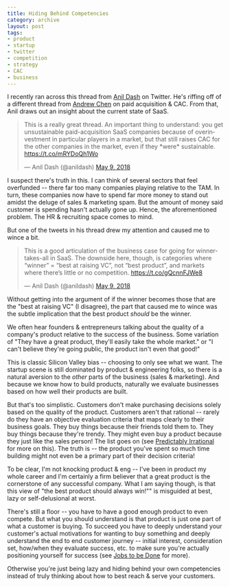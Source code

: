 ```yaml
---
title: Hiding Behind Competencies
category: archive
layout: post
tags: 
- product
- startup
- twitter
- competition
- strategy
- CAC
- business
---
```


I recently ran across this thread from [Anil Dash](https://twitter.com/anildash) on Twitter. He's riffing off of a different thread from [Andrew Chen](https://twitter.com/andrewchen/status/993560378129960960) on paid acquisition & CAC. From that, Anil draws out an insight about the current state of SaaS. 

<blockquote class="twitter-tweet" data-lang="en"><p lang="en" dir="ltr">This is a really great thread. An important thing to understand: you get unsustainable paid-acquisition SaaS companies because of overinvestment in particular players in a market, but that still raises CAC for the other companies in the market, even if they *were* sustainable. <a href="https://t.co/mRYDoQh1Wo">https://t.co/mRYDoQh1Wo</a></p>&mdash; Anil Dash (@anildash) <a href="https://twitter.com/anildash/status/994200404597661696?ref_src=twsrc%5Etfw">May 9, 2018</a></blockquote>
<script async src="https://platform.twitter.com/widgets.js" charset="utf-8"></script>

I suspect there's truth in this. I can think of several sectors that feel overfunded -- there far too many companies playing relative to the TAM. In turn, these companies now have to spend far more money to stand out amidst the deluge of sales & marketing spam. But the amount of money said customer is spending hasn't actually gone up. Hence, the aforementioned problem. The HR & recruiting space comes to mind.

But one of the tweets in his thread drew my attention and caused me to wince a bit. 

<blockquote class="twitter-tweet" data-conversation="none" data-lang="en"><p lang="en" dir="ltr">This is a good articulation of the business case for going for winner-takes-all in SaaS. The downside here, though, is categories where “winner” = “best at raising VC”, not “best product”, and markets where there’s little or no competition. <a href="https://t.co/gQcnnFJWe8">https://t.co/gQcnnFJWe8</a></p>&mdash; Anil Dash (@anildash) <a href="https://twitter.com/anildash/status/994339888089714692?ref_src=twsrc%5Etfw">May 9, 2018</a></blockquote>
<script async src="https://platform.twitter.com/widgets.js" charset="utf-8"></script>

Without getting into the argument of if the winner becomes those that are the "best at raising VC" (I disagree), the part that caused me to wince was the subtle implication that the best product *should* be the winner. 

We often hear founders & entrepreneurs talking about the quality of a company's product relative to the success of the business. Some variation of "They have a great product, they'll easily take the whole market." or "I can't believe they're going public, the product isn't even that good!"

This is classic Silicon Valley bias -- choosing to only see what we want. The startup scene is still dominated by product & engineering folks, so there is a natural aversion to the _other_ parts of the business (sales & marketing). And because we know how to build products, naturally we evaluate businesses based on how well their products are built.

But that's too simplistic. Customers don't make purchasing decisions solely based on the quality of the product. Customers aren't that rational -- rarely do they have an objective evaluation criteria that maps clearly to their business goals. They buy things because their friends told them to. They buy things because they're trendy. They might even buy a product because they just like the sales person! The list goes on (see [Predictably Irrational](https://www.amazon.com/Predictably-Irrational-Revised-Expanded-Decisions/dp/0061353248) for more on this). The truth is -- the product you've spent so much time building might not even be a primary part of their decision criteria!

To be clear, I'm not knocking product & eng -- I've been in product my whole career and I'm certainly a firm believer that a great product is the cornerstone of any successful company. What I am saying though, is that this view of "the best product should always win!"" is misguided at best, lazy or self-delusional at worst. 

There's still a floor -- you have to have a good enough product to even compete. But what you should understand is that product is just one part of what a customer is buying. To succeed you have to deeply understand your customer's actual motivations for wanting to buy something and deeply understand the end to end customer journey -- initial interest, consideration set, how/when they evaluate success, etc. to make sure you're actually positioning yourself for success (see [Jobs to be Done](https://jtbd.info/) for more). 

Otherwise you're just being lazy and hiding behind your own competencies instead of truly thinking about how to best reach & serve your customers.

